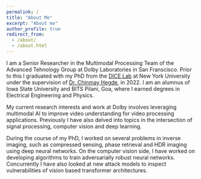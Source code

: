 ```yaml
---
permalink: /
title: "About Me"
excerpt: "About me"
author_profile: true
redirect_from: 
  - /about/
  - /about.html
---
```


<p>I am a Senior Researcher in the Multimodal Processing Team of the Advanced Tehnology Group at Dolby Laboratories in San Franscisco. Prior to this I graduated with my PhD from the <a target="_blank" href='http://dice.ece.iastate.edu/'>DICE Lab</a> at New York University under the supervision of <a target="_blank" href='https://chinmayhegde.github.io/'>Dr. Chinmay Hegde</a>, in 2022. I am an alumnus of Iowa State University and BITS Pilani, Goa, where I earned degrees in Electrical Engineering and Physics.</p>

<p> My current research interests and work at Dolby involves leveraging multimodal AI to improve video understanding for video processing applications. Previously I have also delved into topics in the intersection of signal processing, computer vision and deep learning.</p>
  
<p> During the course of my PhD, I worked on several problems in inverse imaging, such as compressed sensing, phase retrieval and HDR imaging using deep neural networks. On the computer vision side, I have worked on developing algorithms to train adversarially robust neural networks. Concurrently I have also looked at new attack models to inspect vulnerabilities of vision based transformer architectures. </p>
